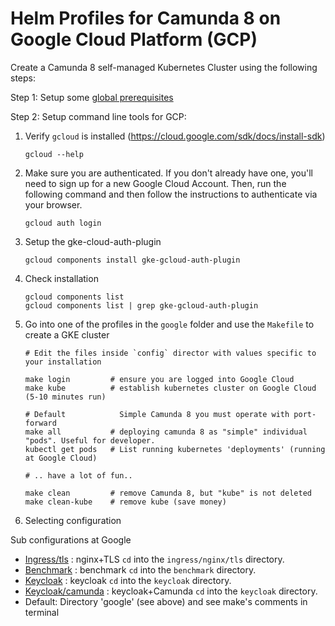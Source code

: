 # Helm Profiles for Camunda 8 on Google Cloud Platform (GCP)

Create a Camunda 8 self-managed Kubernetes Cluster using the following steps: 

Step 1: Setup some [global prerequisites](../README.md#prerequisites)

Step 2: Setup command line tools for GCP:

1. Verify `gcloud` is installed (https://cloud.google.com/sdk/docs/install-sdk)

       gcloud --help

2. Make sure you are authenticated. If you don't already have one, you'll need to sign up for a new Google Cloud Account. Then, run the following command and then follow the instructions to authenticate via your browser.

       gcloud auth login

3. Setup the gke-cloud-auth-plugin 

       gcloud components install gke-gcloud-auth-plugin

4. Check installation

       gcloud components list
       gcloud components list | grep gke-gcloud-auth-plugin

5. Go into one of the profiles in the `google` folder and use the `Makefile` to create a GKE cluster

    ```
    # Edit the files inside `config` director with values specific to your installation
    
    make login         # ensure you are logged into Google Cloud
    make kube          # establish kubernetes cluster on Google Cloud (5-10 minutes run) 

    # Default            Simple Camunda 8 you must operate with port-forward
    make all           # deploying camunda 8 as "simple" individual "pods". Useful for developer. 
    kubectl get pods   # List running kubernetes 'deployments' (running at Google Cloud) 
    
    # .. have a lot of fun..
   
    make clean         # remove Camunda 8, but "kube" is not deleted
    make clean-kube    # remove kube (save money)
    ```

6. Selecting configuration

Sub configurations at Google 
* [Ingress/tls](./ingress/nginx/tls/README.md) : nginx+TLS  `cd` into the `ingress/nginx/tls` directory.
* [Benchmark](./benchmark/README.md) :  benchmark `cd` into the `benchmark` directory.
* [Keycloak](./keycloak/README.md) : keycloak  `cd` into the `keycloak` directory.
* [Keycloak/camunda](./keycloak/camunda/README.md) : keycloak+Camunda  `cd` into the `keycloak` directory.
* Default: Directory 'google' (see above) and see make's comments in terminal
